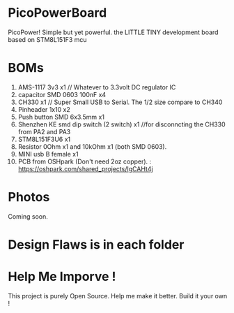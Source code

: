 # PicoPowerBoard
PicoPower! Simple but yet powerful. the LITTLE TINY development board based on STM8L151F3 mcu


BOMs
=

1. AMS-1117 3v3 x1 // Whatever to 3.3volt DC regulator IC
2. capacitor SMD 0603 100nF x4 
3. CH330 x1 // Super Small USB to Serial. The 1/2 size compare to CH340
4. Pinheader 1x10 x2
5. Push button SMD 6x3.5mm x1
6. Shenzhen KE smd dip switch (2 switch) x1 //for disconncting the CH330 from PA2 and PA3
7. STM8L151F3U6 x1
8. Resistor 0Ohm x1 and 10kOhm x1 (both SMD 0603).
9. MINI usb B female x1
10. PCB from OSHpark (Don't need 2oz copper). : https://oshpark.com/shared_projects/IgCAHt4j

Photos
=

Coming soon.

Design Flaws is in each folder 
=

# Help Me Imporve !

This project is purely Open Source. Help me make it better. Build it your own !
